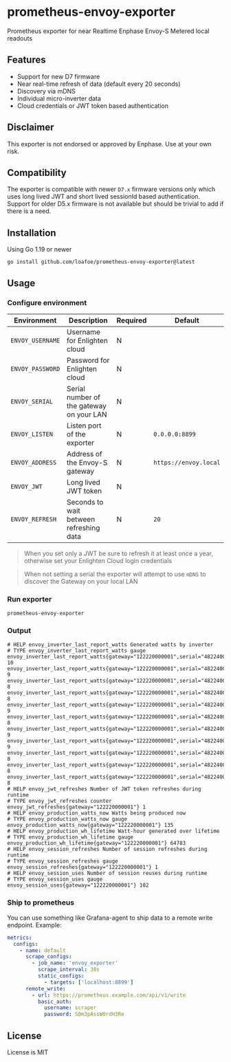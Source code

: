 # prometheus-envoy-exporter

Prometheus exporter for near Realtime Enphase Envoy-S Metered local readouts

## Features

- Support for new D7 firmware
- Near real-time refresh of data (default every 20 seconds)
- Discovery via mDNS
- Individual micro-inverter data
- Cloud credentials or JWT token based authentication

## Disclaimer

This exporter is not endorsed or approved by Enphase. Use at your own risk. 

## Compatibility

The exporter is compatible with newer `D7.x` firmware versions only which uses long lived JWT and short lived sessionId based authentication. Support for older D5.x firmware is not available but should be trivial to add if there is a need.

## Installation

Using Go 1.19 or newer

```shell
go install github.com/loafoe/prometheus-envoy-exporter@latest
```

## Usage

### Configure environment

| Environment      | Description                              | Required | Default               |
|------------------|------------------------------------------|----------|-----------------------|
| `ENVOY_USERNAME` | Username for Enlighten cloud             | N        |                       |
| `ENVOY_PASSWORD` | Password for Enlighten cloud             | N        |                       |
| `ENVOY_SERIAL`   | Serial number of the gateway on your LAN | N        |                       |
| `ENVOY_LISTEN`   | Listen port of the exporter              | N        | `0.0.0.0:8899`        |
| `ENVOY_ADDRESS`  | Address of the Envoy-S gateway           | N        | `https://envoy.local` |
| `ENVOY_JWT`      | Long lived JWT token                     | N        |                       |
| `ENVOY_REFRESH`  | Seconds to wait between refreshing data  | N        | `20`                  |

> When you set only a JWT be sure to refresh it at least once a year, otherwise set your Enlighten Cloud login credentials

> When not setting a serial the exporter will attempt to use `mDNS` to discover the Gateway on your local LAN

### Run exporter

```shell
prometheus-envoy-exporter
```

### Output

```
# HELP envoy_inverter_last_report_watts Generated watts by inverter
# TYPE envoy_inverter_last_report_watts gauge
envoy_inverter_last_report_watts{gateway="122220000001",serial="48224000001"} 10
envoy_inverter_last_report_watts{gateway="122220000001",serial="48224000002"} 9
envoy_inverter_last_report_watts{gateway="122220000001",serial="48224000003"} 8
envoy_inverter_last_report_watts{gateway="122220000001",serial="48224000004"} 8
envoy_inverter_last_report_watts{gateway="122220000001",serial="48224000005"} 9
envoy_inverter_last_report_watts{gateway="122220000001",serial="48224000006"} 8
envoy_inverter_last_report_watts{gateway="122220000001",serial="48224000007"} 9
envoy_inverter_last_report_watts{gateway="122220000001",serial="48224000008"} 9
envoy_inverter_last_report_watts{gateway="122220000001",serial="48224000009"} 8
envoy_inverter_last_report_watts{gateway="122220000001",serial="48224000010"} 8
envoy_inverter_last_report_watts{gateway="122220000001",serial="48224000011"} 8
# HELP envoy_jwt_refreshes Number of JWT token refreshes during runtime
# TYPE envoy_jwt_refreshes counter
envoy_jwt_refreshes{gateway="122220000001"} 1
# HELP envoy_production_watts_now Watts being produced now
# TYPE envoy_production_watts_now gauge
envoy_production_watts_now{gateway="122220000001"} 135
# HELP envoy_production_wh_lifetime Watt-hour generated over lifetime
# TYPE envoy_production_wh_lifetime gauge
envoy_production_wh_lifetime{gateway="122220000001"} 64783
# HELP envoy_session_refreshes Number of session refreshes during runtime
# TYPE envoy_session_refreshes gauge
envoy_session_refreshes{gateway="122220000001"} 1
# HELP envoy_session_uses Number of session reuses during runtime
# TYPE envoy_session_uses gauge
envoy_session_uses{gateway="122220000001"} 102
```

### Ship to prometheus

You can use something like Grafana-agent to ship data to a remote write endpoint. Example:

```yml
metrics:
  configs:
    - name: default
      scrape_configs:
        - job_name: 'envoy_exporter'
          scrape_interval: 30s
          static_configs:
            - targets: ['localhost:8899']
      remote_write:
        - url: https://prometheus.example.com/api/v1/write
          basic_auth:
            username: scraper
            password: S0m3pAssW0rdH3Re
```

## License

License is MIT
